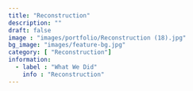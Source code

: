 ```yaml
---
title: "Reconstruction"
description: ""
draft: false
image : "images/portfolio/Reconstruction (18).jpg"
bg_image: "images/feature-bg.jpg"
category: [ "Reconstruction"]
information:
  - label : "What We Did"
    info : "Reconstruction"
---
```



